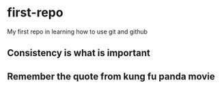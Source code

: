 # first-repo
My first repo in learning how to use git and github

## Consistency is what is important 

## Remember the quote from kung fu panda movie
